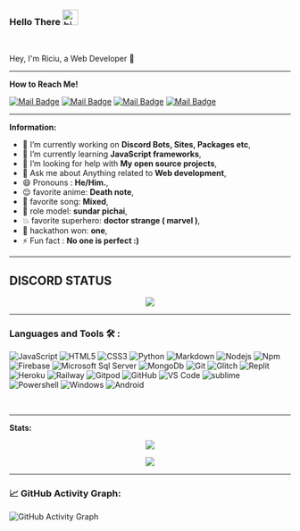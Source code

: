 ### Hello There <img src="https://user-images.githubusercontent.com/1303154/88677602-1635ba80-d120-11ea-84d8-d263ba5fc3c0.gif" width="28px" alt="hi"> 


<br/>


Hey, I'm Riciu, a Web Developer 🚀

-----------------

**How to Reach Me!**

[![Mail Badge](https://img.shields.io/badge/-AestraTech-e74c3c?style=for-the-badge&labelColor=e74c3c&logo=youtube&logoColor=white)](https://youtube.com/channel/UCHvdoq_3hfsmpnntLqdsMmA) [![Mail Badge](https://img.shields.io/badge/-@Aestra_Dev-e84393?style=for-the-badge&labelColor=e84393&logo=instagram&logoColor=white)](https://instagram.com/Aestra_dev) [![Mail Badge](https://img.shields.io/badge/-@Aestra_Dev-00ACEE?style=for-the-badge&labelColor=00ACEE&logo=twitter&logoColor=white)](https://mobile.twitter.com/AestraDev)  [![Mail Badge](https://img.shields.io/badge/-@AestraDev-3b5998?style=for-the-badge&labelColor=3b5998&logo=facebook&logoColor=white)](https://facebook.com/aestra.dev)

-------------------


 **Information:**

- 🔭 I’m currently working on  **Discord Bots, Sites, Packages etc**,
- 🌱 I’m currently learning  **JavaScript frameworks**,
- 🤔 I’m looking for help with  **My open source projects**,
- 💬 Ask me about  Anything related to **Web development**,
- 😄 Pronouns :  **He/Him.**,
- 😌 favorite anime: **Death note**,
- 🎵 favorite song: **Mixed**,
- 👤 role model: **sundar pichai**,
- 💥 favorite superhero: **doctor strange ( marvel )**,
- 💫 hackathon won: **one**,
- ⚡ Fun fact : **No one is perfect :)**


-------------

## DISCORD STATUS

 <p align="center"> <img align="center" src='https://discord.c99.nl/widget/theme-3/306794322567888896.png'> </p>

--------------

### Languages and Tools 🛠 :


![JavaScript](https://img.shields.io/badge/-JavaScript-%23F7DF1C?style=for-the-badge&logo=javascript&logoColor=000000&labelColor=%23F7DF1C&color=%23FFCE5A)
![HTML5](https://img.shields.io/badge/-HTML5-%23E44D27?style=for-the-badge&logo=html5&logoColor=ffffff)
![CSS3](https://img.shields.io/badge/-CSS3-%231572B6?style=for-the-badge&logo=css3)
![Python](http://img.shields.io/badge/-Python-3776AB?style=for-the-badge&logo=python&logoColor=ffffff)
![Markdown](https://img.shields.io/badge/-Markdown-000000?style=for-the-badge&logo=markdown)
![Nodejs](https://img.shields.io/badge/-Nodejs-339933?style=for-the-badge&logo=Node.js&logoColor=ffffff)
![Npm](https://img.shields.io/badge/-npm-CB3837?style=for-the-badge&logo=npm)
![Firebase](https://img.shields.io/badge/-Firebase-FFCA28?style=for-the-badge&logo=firebase&logoColor=ffffff)
![Microsoft Sql Server](https://img.shields.io/badge/-Sql%20Server-CC2927?style=for-the-badge&logo=microsoft-sql-server&logoColor=ffffff)
![MongoDb](https://img.shields.io/badge/MongoDB-%234ea94b.svg?&style=for-the-badge&logo=mongodb&logoColor=white)
![Git](https://img.shields.io/badge/-Git-%23F05032?style=for-the-badge&logo=git&logoColor=%23ffffff)
![Glitch](https://img.shields.io/badge/-glitch-%23FF1493?style=for-the-badge&logo=glitch&logoColor=white)
![Replit](https://img.shields.io/badge/-replit-%23696969?style=for-the-badge&logo=replit&logoColor=white)
![Heroku](https://img.shields.io/badge/-heroku-%23CBC3E3?style=for-the-badge&logo=heroku&logoColor=white)
![Railway](https://img.shields.io/badge/railway-563D7C?style=for-the-badge&logo=railway&logoColor=white)
![Gitpod](https://img.shields.io/badge/-gitpod-%23FFA500?style=for-the-badge&logo=gitpod&logoColor=white)
![GitHub](https://img.shields.io/badge/-GitHub-181717?style=for-the-badge&logo=github)
![VS Code](http://img.shields.io/badge/-VS%20Code-007ACC?style=for-the-badge&logo=visual-studio-code&logoColor=ffffff)
![sublime](https://img.shields.io/badge/-sublime-%23575757?style=for-the-badge&logo=Sublime-text&logoColor=orange)
![Powershell](http://img.shields.io/badge/-Powershell-5391FE?style=for-the-badge&logo=powershell&logoColor=ffffff)
![Windows](http://img.shields.io/badge/-Windows-0078D6?style=for-the-badge&logo=windows&logoColor=ffffff)
![Android](https://img.shields.io/badge/Android-3DDC84?style=for-the-badge&logo=android&logoColor=white)

<br/>


-------------


**Stats:**  

 <p align="center"> <img align="center" src="https://github-readme-stats.vercel.app/api?username=Riciuuu&show_icons=false&theme=tokyonight"> </p>

 <p align="center"> <img align="center" src="https://github-readme-stats.vercel.app/api/top-langs/?username=Riciuuu&theme=tokyonight&hide=batchfile"> </p>




-------------
<!--   GitHub stats graph -->
### 📈 GitHub Activity Graph:
 ![GitHub Activity Graph](https://activity-graph.herokuapp.com/graph?username=Riciuuu&theme=github)

